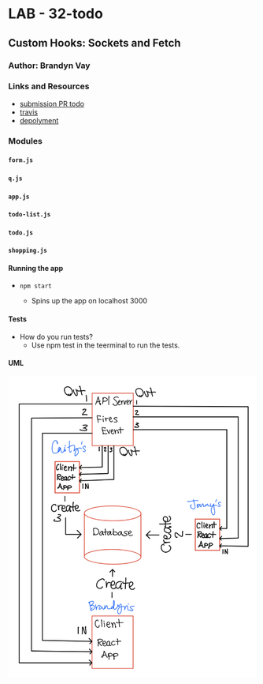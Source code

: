 # LAB - 32-todo

## Custom Hooks: Sockets and Fetch

### Author: Brandyn Vay

### Links and Resources

- [submission PR todo](https://github.com/brandyn-vay-401-advanced-javascript/lab-class-32-todo)
- [travis](https://travis-ci.com/brandyn-vay-401-advanced-javascript/lab-class-32-todo)
- [depolyment](https://bv-todo-app.herokuapp.com/)

### Modules

#### `form.js`
#### `q.js`
#### `app.js`
#### `todo-list.js`
#### `todo.js`
#### `shopping.js`

#### Running the app

- `npm start`

  - Spins up the app on localhost 3000

#### Tests

- How do you run tests?
  - Use npm test in the teerminal to run the tests.

#### UML

![UML](./assets/lab-32-UML.jpg)
